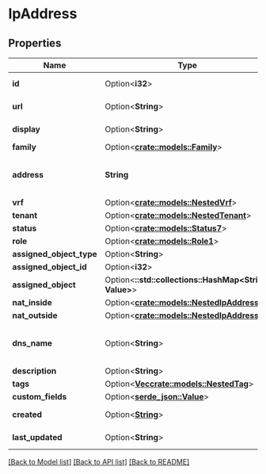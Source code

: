 # IpAddress

## Properties

Name | Type | Description | Notes
------------ | ------------- | ------------- | -------------
**id** | Option<**i32**> |  | [optional][readonly]
**url** | Option<**String**> |  | [optional][readonly]
**display** | Option<**String**> |  | [optional][readonly]
**family** | Option<[**crate::models::Family**](Family.md)> |  | [optional]
**address** | **String** | IPv4 or IPv6 address (with mask) | 
**vrf** | Option<[**crate::models::NestedVrf**](NestedVRF.md)> |  | [optional]
**tenant** | Option<[**crate::models::NestedTenant**](NestedTenant.md)> |  | [optional]
**status** | Option<[**crate::models::Status7**](Status_7.md)> |  | [optional]
**role** | Option<[**crate::models::Role1**](Role_1.md)> |  | [optional]
**assigned_object_type** | Option<**String**> |  | [optional]
**assigned_object_id** | Option<**i32**> |  | [optional]
**assigned_object** | Option<**::std::collections::HashMap<String, Value>**> |  | [optional][readonly]
**nat_inside** | Option<[**crate::models::NestedIpAddress**](NestedIPAddress.md)> |  | [optional]
**nat_outside** | Option<[**crate::models::NestedIpAddress**](NestedIPAddress.md)> |  | [optional]
**dns_name** | Option<**String**> | Hostname or FQDN (not case-sensitive) | [optional]
**description** | Option<**String**> |  | [optional]
**tags** | Option<[**Vec<crate::models::NestedTag>**](NestedTag.md)> |  | [optional]
**custom_fields** | Option<[**serde_json::Value**](.md)> |  | [optional]
**created** | Option<[**String**](string.md)> |  | [optional][readonly]
**last_updated** | Option<**String**> |  | [optional][readonly]

[[Back to Model list]](../README.md#documentation-for-models) [[Back to API list]](../README.md#documentation-for-api-endpoints) [[Back to README]](../README.md)


